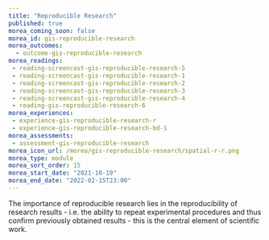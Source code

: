 ```yaml
---
title: "Reproducible Research"
published: true
morea_coming_soon: false
morea_id: gis-reproducible-research
morea_outcomes:
  - outcome-gis-reproducible-research
morea_readings:
 - reading-screencast-gis-reproducible-research-5
 - reading-screencast-gis-reproducible-research-1
 - reading-screencast-gis-reproducible-research-2
 - reading-screencast-gis-reproducible-research-3
 - reading-screencast-gis-reproducible-research-4
 - reading-gis-reproducible-research-6
morea_experiences:
 - experience-gis-reproducible-research-r
 - experience-gis-reproducible-research-bd-1
morea_assessments:
 - assessment-gis-reproducible-research
morea_icon_url: /morea/gis-reproducible-research/spatial-r-r.png
morea_type: module
morea_sort_order: 15
morea_start_date: "2021-10-19"
morea_end_date: "2022-02-15T23:00"
---
```

The importance of reproducible research lies in the reproducibility of research results - i.e. the ability to repeat experimental procedures and thus confirm previously obtained results - this is the central element of scientific work.